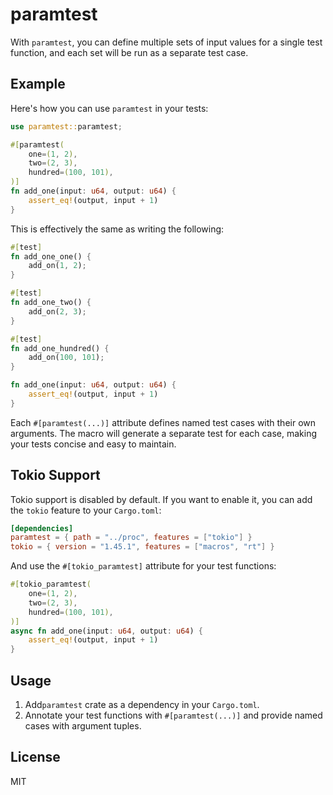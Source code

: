# paramtest

With `paramtest`, you can define multiple sets of input values for a single test function, and each set will be run as a separate test case.

## Example

Here's how you can use `paramtest` in your tests:

```rust
use paramtest::paramtest;

#[paramtest(
    one=(1, 2),
    two=(2, 3),
    hundred=(100, 101),
)]
fn add_one(input: u64, output: u64) {
    assert_eq!(output, input + 1)
}
```

This is effectively the same as writing the following:

```rust
#[test]
fn add_one_one() {
    add_on(1, 2);
}

#[test]
fn add_one_two() {
    add_on(2, 3);
}

#[test]
fn add_one_hundred() {
    add_on(100, 101);
}

fn add_one(input: u64, output: u64) {
    assert_eq!(output, input + 1)
}
```

Each `#[paramtest(...)]` attribute defines named test cases with their own arguments. The macro will generate a separate test for each case, making your tests concise and easy to maintain.

## Tokio Support

Tokio support is disabled by default. If you want to enable it, you can add the `tokio` feature to your `Cargo.toml`:

```toml
[dependencies]
paramtest = { path = "../proc", features = ["tokio"] }
tokio = { version = "1.45.1", features = ["macros", "rt"] }
```

And use the `#[tokio_paramtest]` attribute for your test functions:

```rust
#[tokio_paramtest(
    one=(1, 2),
    two=(2, 3),
    hundred=(100, 101),
)]
async fn add_one(input: u64, output: u64) {
    assert_eq!(output, input + 1)
}
```

## Usage

1. Add`paramtest` crate as a dependency in your `Cargo.toml`.
2. Annotate your test functions with `#[paramtest(...)]` and provide named cases with argument tuples.

## License

MIT
